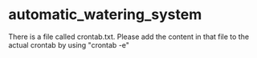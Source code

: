 # automatic_watering_system
There is a file called crontab.txt. Please add the content in that file to the actual crontab by using "crontab -e" 
